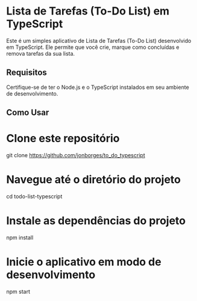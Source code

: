 # Lista de Tarefas (To-Do List) em TypeScript

Este é um simples aplicativo de Lista de Tarefas (To-Do List) desenvolvido em TypeScript. Ele permite que você crie, marque como concluídas e remova tarefas da sua lista.

## Requisitos

Certifique-se de ter o Node.js e o TypeScript instalados em seu ambiente de desenvolvimento.

## Como Usar

# Clone este repositório
git clone https://github.com/jonborges/to_do_typescript

# Navegue até o diretório do projeto
cd todo-list-typescript

# Instale as dependências do projeto
npm install

# Inicie o aplicativo em modo de desenvolvimento
npm start
